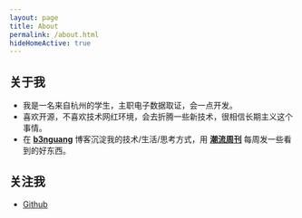 ```yaml
---
layout: page
title: About
permalink: /about.html
hideHomeActive: true
---
```


## 关于我

- 我是一名来自杭州的学生，主职电子数据取证，会一点开发。
- 喜欢开源，不喜欢技术网红环境，会去折腾一些新技术，很相信长期主义这个事情。
- 在 [**b3nguang**](https://blog.b3nguang.top/) 博客沉淀我的技术/生活/思考方式，用 [**潮流周刊**](https://weekly.b3nguang.top/) 每周发一些看到的好东西。

## 关注我

- [Github](https://github.com/{{site.github}})